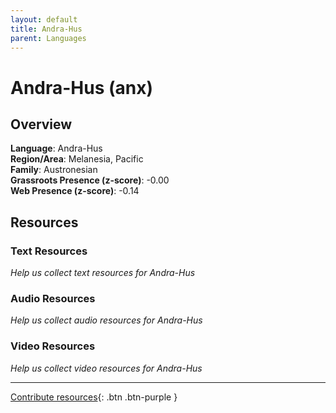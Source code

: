 ```yaml
---
layout: default
title: Andra-Hus
parent: Languages
---
```


# Andra-Hus (anx)

## Overview

**Language**: Andra-Hus  
**Region/Area**: Melanesia, Pacific  
**Family**: Austronesian  
**Grassroots Presence (z-score)**: -0.00  
**Web Presence (z-score)**: -0.14  

## Resources

### Text Resources
*Help us collect text resources for Andra-Hus*

### Audio Resources
*Help us collect audio resources for Andra-Hus*

### Video Resources
*Help us collect video resources for Andra-Hus*

---

[Contribute resources](https://forms.office.com/e/1SfLJx3u1r){: .btn .btn-purple }
